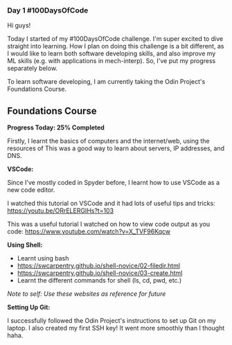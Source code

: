 ### Day 1 #100DaysOfCode

Hi guys!

Today I started of my #100DaysOfCode challenge. I'm super excited to dive straight into learning. How I plan on doing this challenge is a bit different, as I would like to learn both software developing skills, and also improve my ML skills (e.g. with applications in mech-interp). So, I've put my progress separately below. 

To learn software developing, I am currently taking the Odin Project's Foundations Course. 

## Foundations Course
**Progress Today: 25% Completed**

Firstly, I learnt the basics of computers and the internet/web, using the resources of 
This was a good way to learn about servers, IP addresses, and DNS.

**VSCode:**

Since I've mostly coded in Spyder before, I learnt how to use VSCode as a new code editor. 

I watched this tutorial on VSCode and it had lots of useful tips and tricks:
https://youtu.be/ORrELERGIHs?t=103

This was a useful tutorial I watched on how to view code output as you code: 
https://www.youtube.com/watch?v=X_TVF96Kqcw 

**Using Shell:**

- Learnt using bash
- https://swcarpentry.github.io/shell-novice/02-filedir.html
- https://swcarpentry.github.io/shell-novice/03-create.html
- Learnt the different commands for shell (ls, cd, pwd, etc.)

_Note to self: Use these websites as reference for future_

**Setting Up Git:**

I successfully followed the Odin Project's instructions to set up Git on my laptop. I also created my first SSH key! It went more smoothly than I thought haha. 
